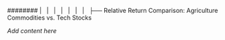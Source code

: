 ######## |   |   |   |   |   |   |   ├── Relative Return Comparison: Agriculture Commodities vs. Tech Stocks

*Add content here*